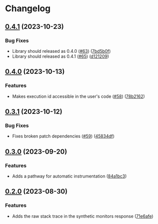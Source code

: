 # Changelog

## [0.4.1](https://github.com/GoogleCloudPlatform/synthetics-sdk-nodejs/compare/synthetics-sdk-api-v0.4.0...synthetics-sdk-api-v0.4.1) (2023-10-23)


### Bug Fixes

* Library should released as 0.4.0 ([#63](https://github.com/GoogleCloudPlatform/synthetics-sdk-nodejs/issues/63)) ([7bd5b0f](https://github.com/GoogleCloudPlatform/synthetics-sdk-nodejs/commit/7bd5b0f652c51bba93968e7d64378a12a70442dd))
* Library should released as 0.4.1 ([#65](https://github.com/GoogleCloudPlatform/synthetics-sdk-nodejs/issues/65)) ([d121209](https://github.com/GoogleCloudPlatform/synthetics-sdk-nodejs/commit/d1212092cfabd6ef0d08f551b6cb800cb5fbbb84))

## [0.4.0](https://github.com/GoogleCloudPlatform/synthetics-sdk-nodejs/compare/synthetics-sdk-api-v0.3.1...synthetics-sdk-api-v0.4.0) (2023-10-13)


### Features

* Makes execution id accessible in the user's code ([#58](https://github.com/GoogleCloudPlatform/synthetics-sdk-nodejs/issues/58)) ([78b2162](https://github.com/GoogleCloudPlatform/synthetics-sdk-nodejs/commit/78b216235b9671c47b4c943a2bec0f007f95faff))

## [0.3.1](https://github.com/GoogleCloudPlatform/synthetics-sdk-nodejs/compare/synthetics-sdk-api-v0.3.0...synthetics-sdk-api-v0.3.1) (2023-10-12)


### Bug Fixes

* Fixes broken patch dependencies ([#59](https://github.com/GoogleCloudPlatform/synthetics-sdk-nodejs/issues/59)) ([45834df](https://github.com/GoogleCloudPlatform/synthetics-sdk-nodejs/commit/45834dfad0c494f1117465095e9c85929929915b))

## [0.3.0](https://github.com/GoogleCloudPlatform/synthetics-sdk-nodejs/compare/synthetics-sdk-api-v0.2.0...synthetics-sdk-api-v0.3.0) (2023-09-20)


### Features

* Adds a pathway for automatic instrumentation ([84a1bc3](https://github.com/GoogleCloudPlatform/synthetics-sdk-nodejs/commit/84a1bc31c7ec5a53a1c082cb5b28c882dce3f462))

## [0.2.0](https://github.com/GoogleCloudPlatform/synthetics-sdk-nodejs/compare/synthetics-sdk-api-v0.1.0...synthetics-sdk-api-v0.2.0) (2023-08-30)


### Features

* Adds the raw stack trace in the synthetic monitors response ([71e6afe](https://github.com/GoogleCloudPlatform/synthetics-sdk-nodejs/commit/71e6afebc69a3f2f9ae31e8b683a5b43e89adfcd))
